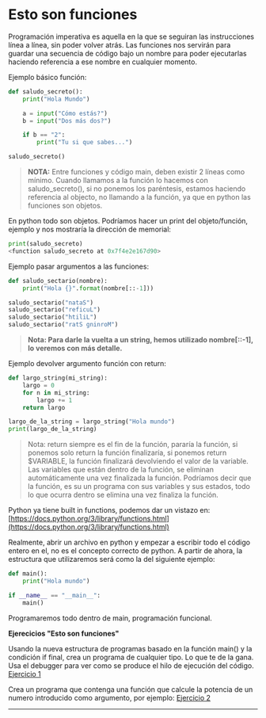 # Esto son funciones
Programación imperativa es aquella en la que se seguiran las instrucciones línea a línea, sin poder volver atrás.
Las funciones nos servirán para guardar una secuencia de código bajo un nombre para poder ejecutarlas haciendo referencia a ese nombre en cualquier momento.

Ejemplo básico función:
```python
def saludo_secreto():
    print("Hola Mundo")

    a = input("Cómo estás?")
    b = input("Dos más dos?")

    if b == "2":
        print("Tu si que sabes...")

saludo_secreto()
```
>**NOTA:**
Entre funciones y código main, deben existir 2 líneas como mínimo.
Cuando llamamos a la función lo hacemos con saludo_secreto(), si no ponemos los paréntesis, estamos haciendo referencia al objecto, no llamando a la función, ya que en python las funciones son objetos. 

En python todo son objetos. Podríamos hacer un print del objeto/función, ejemplo y nos mostraría la dirección de memorial:
```python
print(saludo_secreto)
<function saludo_secreto at 0x7f4e2e167d90>
```

Ejemplo pasar argumentos a las funciones:
```python
def saludo_sectario(nombre):
    print("Hola {}".format(nombre[::-1]))

saludo_sectario("nataS")
saludo_sectario("reficuL")
saludo_sectario("htiliL")
saludo_sectario("ratS gninroM")
```
>**Nota: 
Para darle la vuelta a un string, hemos utilizado nombre[::-1], lo veremos con más detalle.**

Ejemplo devolver argumento función con return:
```python
def largo_string(mi_string):
    largo = 0
    for n in mi_string:
        largo += 1
    return largo

largo_de_la_string = largo_string("Hola mundo")
print(largo_de_la_string)
```
>Nota:
return siempre es el fin de la función, pararía la función, si ponemos solo return la función finalizaría, si ponemos return $VARIABLE, la función finalizará devolviendo el valor de la variable.
Las variables que están dentro de la función, se eliminan automáticamente una vez finalizada la función. Podríamos decir que la función, es su un programa con sus variables y sus estados, todo lo que ocurra dentro se elimina una vez finaliza la función.

Python ya tiene built in functions, podemos dar un vistazo en:
[https://docs.python.org/3/library/functions.html](https://docs.python.org/3/library/functions.html)

Realmente, abrir un archivo en python y empezar a escribir todo el código entero en el, no es el concepto correcto de python. A partir de ahora, la estructura que utilizaremos será como la del siguiente ejemplo:
```python
def main():
    print("Hola mundo")

if __name__ == "__main__":
    main()
```
Programaremos todo dentro de main, programación funcional.

**Ejerecicios "Esto son funciones"**

Usando la nueva estructura de programas basado en la función main() y la condición if final, crea un programa de cualquier tipo. Lo que te de la gana. Usa el debugger para ver como se produce el hilo de ejecución del código.
[Ejercicio 1](https://github.com/badorius/curso-python/blob/master/Ejercicios/modulo_funciones/Ejercicio1.py)

Crea un programa que contenga una función que calcule la potencia de un numero introducido como argumento, por ejemplo:
[Ejercicio 2](https://github.com/badorius/curso-python/blob/master/Ejercicios/modulo_funciones/Ejercicio2.py)

---

